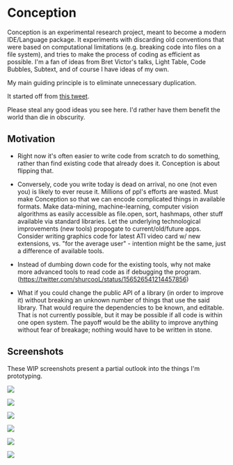 Conception
==========

Conception is an experimental research project, meant to become a modern IDE/Language package. It experiments with discarding old conventions that were based on computational limitations (e.g. breaking code into files on a file system), and tries to make the process of coding as efficient as possible. I'm a fan of ideas from Bret Victor's talks, Light Table, Code Bubbles, Subtext, and of course I have ideas of my own.

My main guiding principle is to eliminate unnecessary duplication.

It started off from [this tweet](https://twitter.com/shurcooL/status/173110768726839296).

Please steal any good ideas you see here. I'd rather have them benefit the world than die in obscurity.

Motivation
----------
- Right now it's often easier to write code from scratch to do something, rather than find existing code that already does it. Conception is about flipping that.

- Conversely, code you write today is dead on arrival, no one (not even you) is likely to ever reuse it. Millions of ppl's efforts are wasted. Must make Conception so that we can encode complicated things in available formats. Make data-mining, machine-learning, computer vision algorithms as easily accessible as file.open, sort, hashmaps, other stuff available via standard libraries. Let the underlying technological improvements (new tools) propogate to current/old/future apps. Consider writing graphics code for latest ATI video card w/ new extensions, vs. "for the average user" - intention might be the same, just a difference of available tools.

- Instead of dumbing down code for the existing tools, why not make more advanced tools to read code as if debugging the program. (https://twitter.com/shurcooL/status/156526541214457856)

- What if you could change the public API of a library (in order to improve it) without breaking an unknown number of things that use the said library. That would require the dependencies to be known, and editable. That is not currently possible, but it may be possible if all code is within one open system. The payoff would be the ability to improve anything without fear of breakage; nothing would have to be written in stone.

Screenshots
-----------
These WIP screenshots present a partial outlook into the things I'm prototyping.

![](https://dl.dropbox.com/u/8554242/dmitri/projects/Conception/images/Two%20Programs.png)

![](https://dl.dropbox.com/u/8554242/dmitri/projects/Conception/images/Screen%20Shot%202012-10-17%20at%201.43.55%20PM.png)

![](https://dl.dropbox.com/u/8554242/dmitri/projects/Conception/images/List%201.png)

![](https://dl.dropbox.com/u/8554242/dmitri/projects/Conception/images/Go%20Live%20Editor%201.png)

![](https://dl.dropbox.com/u/8554242/dmitri/projects/Conception/images/Autocompletions%201.png)

![](https://dl.dropbox.com/u/8554242/dmitri/projects/Conception/images/Scrolling%20Motion%20Blur%201.png)
